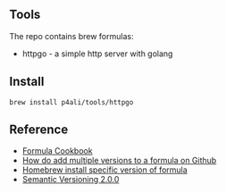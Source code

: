 ## Tools

The repo contains brew formulas:
* httpgo - a simple http server with golang

## Install

```$bash
brew install p4ali/tools/httpgo
```

## Reference

* [Formula Cookbook](https://github.com/Homebrew/brew/blob/master/docs/Formula-Cookbook.md)
* [How do add multiple versions to a formula on Github](https://discourse.brew.sh/t/how-do-i-add-multiple-versions-to-a-formula-on-github/910/7)
* [Homebrew install specific version of formula](https://stackoverflow.com/questions/3987683/homebrew-install-specific-version-of-formula/9832084#9832084)
* [Semantic Versioning 2.0.0](https://semver.org/)

